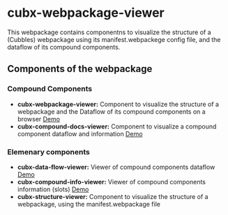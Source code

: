 # cubx-webpackage-viewer
This webpackage contains componentns to visualize the structure of a (Cubbles) webpackage using its manifest.webpackege config file, and the dataflow of its compound components.

## Components of the webpackage

### Compound Components
- **cubx-webpackage-viewer:** Component to visualize the structure of a webpackage and the Dataflow of its compound components on a browser [Demo](https://cubbles.world/sandbox/com.incowia.cubx-webpackage-viewer-package@0.1.0-SNAPSHOT/cubx-webpackage-viewer/demo/index.html)
- **cubx-compound-docs-viewer:** Component to visualize a compound component dataflow and information [Demo](https://cubbles.world/sandbox/com.incowia.cubx-webpackage-viewer-package@0.1.0-SNAPSHOT/cubx-compound-docs-viewer/demo/index.html)

### Elemenary components
- **cubx-data-flow-viewer:** Viewer of compound components dataflow [Demo](https://cubbles.world/sandbox/com.incowia.cubx-webpackage-viewer-package@0.1.0-SNAPSHOT/cubx-data-flow-viewer/demo/index.html)
- **cubx-compound-info-viewer:** Viewer of compound components information (slots) [Demo](https://cubbles.world/sandbox/com.incowia.cubx-webpackage-viewer-package@0.1.0-SNAPSHOT/cubx-compound-info-viewer/demo/index.html)
- **cubx-structure-viewer:** Component to visualize the structure of a webpackage, using the manifest.webpackage file
